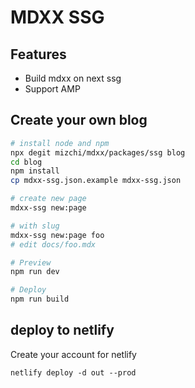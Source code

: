# MDXX SSG

## Features

- Build mdxx on next ssg
- Support AMP

## Create your own blog

```bash
# install node and npm
npx degit mizchi/mdxx/packages/ssg blog
cd blog
npm install
cp mdxx-ssg.json.example mdxx-ssg.json

# create new page
mdxx-ssg new:page

# with slug
mdxx-ssg new:page foo
# edit docs/foo.mdx

# Preview
npm run dev

# Deploy
npm run build
```

## deploy to netlify

Create your account for netlify

```
netlify deploy -d out --prod
```
